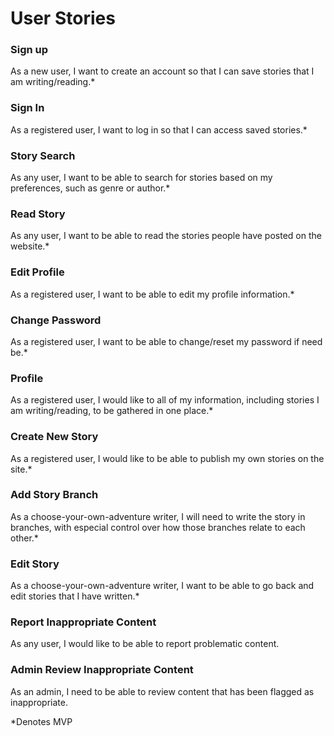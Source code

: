 # User Stories

### Sign up

As a new user, I want to create an account so that I can save stories that I am writing/reading.*

### Sign In

As a registered user, I want to log in so that I can access saved stories.*

### Story Search

As any user, I want to be able to search for stories based on my preferences, such as genre or author.*

### Read Story

As any user, I want to be able to read the stories people have posted on the website.*

### Edit Profile 

As a registered user, I want to be able to edit my profile information.*

### Change Password

As a registered user, I want to be able to change/reset my password if need be.*

### Profile

As a registered user, I would like to all of my information, including stories I am writing/reading, to be gathered in 
one place.*

### Create New Story

As a registered user, I would like to be able to publish my own stories on the site.*

### Add Story Branch

As a choose-your-own-adventure writer, I will need to write the story in branches, with especial control over how those
branches relate to each other.*

### Edit Story

As a choose-your-own-adventure writer, I want to be able to go back and edit stories that I have written.*

### Report Inappropriate Content

As any user, I would like to be able to report problematic content.

### Admin Review Inappropriate Content

As an admin, I need to be able to review content that has been flagged as inappropriate.



*Denotes MVP